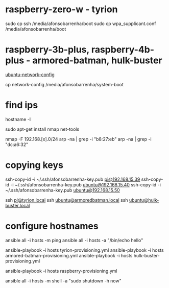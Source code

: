 # raspberry-zero-w - tyrion

sudo cp ssh /media/afonsobarrenha/boot
sudo cp wpa_supplicant.conf /media/afonsobarrenha/boot

# raspberry-3b-plus, raspberry-4b-plus - armored-batman, hulk-buster

[ubuntu-network-config](https://ubuntu.com/tutorials/how-to-install-ubuntu-on-your-raspberry-pi#3-wifi-or-ethernet)

cp network-config /media/afonsobarrenha/system-boot


# find ips

hostname -I

sudo apt-get install nmap net-tools

nmap -F 192.168.[x].0/24
arp -na | grep -i "b8:27:eb"
arp -na | grep -i "dc:a6:32"


# copying keys

ssh-copy-id -i ~/.ssh/afonsobarrenha-key.pub pi@192.168.15.39
ssh-copy-id -i ~/.ssh/afonsobarrenha-key.pub ubuntu@192.168.15.40
ssh-copy-id -i ~/.ssh/afonsobarrenha-key.pub ubuntu@192.168.15.50

ssh pi@tyrion.local
ssh ubuntu@armoredbatman.local
ssh ubuntu@hulk-buster.local

# configure hostnames

ansible all -i hosts -m ping
ansible all -i hosts -a "/bin/echo hello"

ansible-playbook -i hosts tyrion-provisioning.yml
ansible-playbook -i hosts armored-batman-provisioning.yml
ansible-playbook -i hosts hulk-buster-provisioning.yml

ansible-playbook -i hosts raspberry-provisioning.yml

ansible all -i hosts -m shell -a "sudo shutdown -h now"